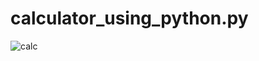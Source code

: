 # calculator_using_python.py

![calc](https://user-images.githubusercontent.com/90408697/174979141-f6d8287b-eb62-43b6-be33-12e3f4529db8.PNG)
